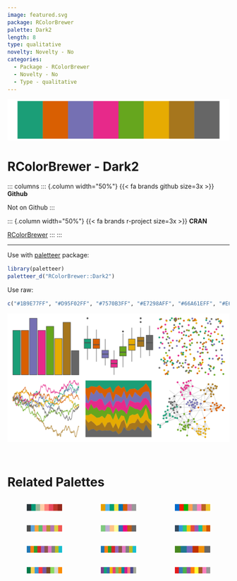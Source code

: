 ```yaml
---
image: featured.svg
package: RColorBrewer
palette: Dark2
length: 8
type: qualitative
novelty: Novelty - No
categories:
  - Package - RColorBrewer
  - Novelty - No
  - Type - qualitative
---
```


![](featured.svg)

# RColorBrewer - Dark2 

::: columns
::: {.column width="50%"}
{{< fa brands github size=3x >}}
**Github**

Not on Github
:::

::: {.column width="50%"}
{{< fa brands r-project size=3x >}}
**CRAN**

[RColorBrewer](https://CRAN.R-project.org/package=RColorBrewer)
:::
:::

<hr> 

Use with [paletteer](https://emilhvitfeldt.github.io/paletteer/) package:

```r
library(paletteer)
paletteer_d("RColorBrewer::Dark2")
```

Use raw:

```r
c("#1B9E77FF", "#D95F02FF", "#7570B3FF", "#E7298AFF", "#66A61EFF", "#E6AB02FF", "#A6761DFF", "#666666FF")
``` 

![](examples.png) 

<br>

# Related Palettes

<div class="list" style="display: grid; grid-template-columns: auto auto auto;"> <figure class="figure">
<a href="../../awtools/a_palette/"> <img src="../../awtools/a_palette/featured.svg" style="width: 100%;" class="figure-img"></a>
</figure> <figure class="figure">
<a href="../../colorblindr/OkabeIto/"> <img src="../../colorblindr/OkabeIto/featured.svg" style="width: 100%;" class="figure-img"></a>
</figure> <figure class="figure">
<a href="../../yarrr/xmen/"> <img src="../../yarrr/xmen/featured.svg" style="width: 100%;" class="figure-img"></a>
</figure> <figure class="figure">
<a href="../../ggthemes/few_Medium/"> <img src="../../ggthemes/few_Medium/featured.svg" style="width: 100%;" class="figure-img"></a>
</figure> <figure class="figure">
<a href="../../RColorBrewer/Accent/"> <img src="../../RColorBrewer/Accent/featured.svg" style="width: 100%;" class="figure-img"></a>
</figure> <figure class="figure">
<a href="../../ggthemr/flat/"> <img src="../../ggthemr/flat/featured.svg" style="width: 100%;" class="figure-img"></a>
</figure> <figure class="figure">
<a href="../../ggsci/category10_d3/"> <img src="../../ggsci/category10_d3/featured.svg" style="width: 100%;" class="figure-img"></a>
</figure> <figure class="figure">
<a href="../../ggthemes/Classic_10/"> <img src="../../ggthemes/Classic_10/featured.svg" style="width: 100%;" class="figure-img"></a>
</figure> <figure class="figure">
<a href="../../palettetown/startersDark/"> <img src="../../palettetown/startersDark/featured.svg" style="width: 100%;" class="figure-img"></a>
</figure> <figure class="figure">
<a href="../../awtools/mpalette/"> <img src="../../awtools/mpalette/featured.svg" style="width: 100%;" class="figure-img"></a>
</figure> <figure class="figure">
<a href="../../rcartocolor/Bold/"> <img src="../../rcartocolor/Bold/featured.svg" style="width: 100%;" class="figure-img"></a>
</figure> <figure class="figure">
<a href="../../RColorBrewer/Set1/"> <img src="../../RColorBrewer/Set1/featured.svg" style="width: 100%;" class="figure-img"></a>
</figure> 
</div>
